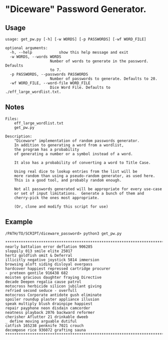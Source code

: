 # "Diceware" Password Generator. 

## Usage
    usage: get_pw.py [-h] [-w WORDS] [-p PASSWORDS] [-wf WORD_FILE]

    optional arguments:
      -h, --help            show this help message and exit
      -w WORDS, --words WORDS
                        Number of words to generate in the password. Defaults
                        to 7.
      -p PASSWORDS, --passwords PASSWORDS
                        Number of passwords to generate. Defaults to 20.
      -wf WORD_FILE, --word-file WORD_FILE
                        Dice Word File. Defaults to ./eff_large_wordlist.txt.


## Notes
    Files:
        eff_large_wordlist.txt
        get_pw.py

    Description:
        "Diceware" implementation of random passwords generator.
        In addition to generating a word from a wordlist,
        the program has a probability
        of generating a number or a symbol instead of a word.

        It also has a probability of converting a word to Title Case.
        
        Using real dice to lookup entries from the list will be 
        more random than using a pseudo-random generator, as used here. 
        This is a good tool, and probably random enough. 
        
        Not all passwords generated will be appropriate for every use-case
        or set of input limitations.  Generate a bunch of them and 
        cherry-pick the ones most appropriate. 
        
        (Or, clone and modify this script for use)

## Example
    /PATH/TO/SCRIPT/diceware_password> python3 get_pw.py
    
    ********************************************************************************
    nearly battalion error deflation 906285
    sloppily 013 smile elite 25017
    hertz goldfish omit & Deferral
    illicitly negative joystick 5814 immersion
    browsing aloft siding disloyal overpass
    hardcover happiest repressed cartridge procurer
    - preteen gentile 916438 682
    moisten gracious daughter fraying Directive
    decade Deepen regalia cause patrol
    motocross herbicide silicon jubilant giving
    refried second seduce - overfull
    motocross Corporate antidote gush eliminate
    spoiler roundup plaster appliance illusion
    speak multiply blush drainpipe happiest
    repair payphone neon disdain camcorder
    neatness playback 2076 backward reformer
    cherisher Aflutter 21 drinkable dweeb
    _ define moving arguable dutiful
    catfish 165238 penknife 7021 crouch
    decompose rice 936072 grafting sauna
    ********************************************************************************
